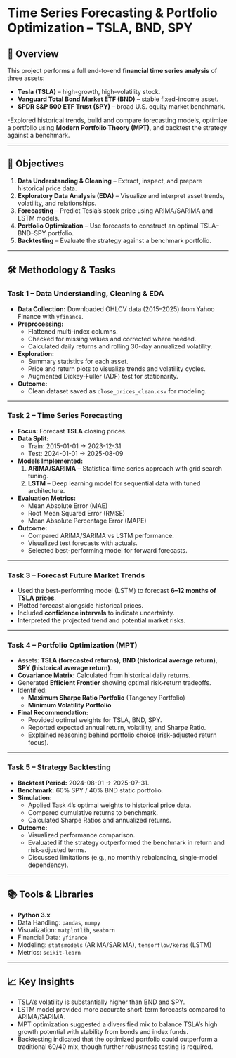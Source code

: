 # Time Series Forecasting & Portfolio Optimization – TSLA, BND, SPY

## 📌 Overview
This project performs a full end-to-end **financial time series analysis** of three assets:

- **Tesla (TSLA)** – high-growth, high-volatility stock.
- **Vanguard Total Bond Market ETF (BND)** – stable fixed-income asset.
- **SPDR S&P 500 ETF Trust (SPY)** – broad U.S. equity market benchmark.

-Explored historical trends, build and compare forecasting models, optimize a portfolio using **Modern Portfolio Theory (MPT)**, and backtest the strategy against a benchmark.

---

## 🎯 Objectives
1. **Data Understanding & Cleaning** – Extract, inspect, and prepare historical price data.
2. **Exploratory Data Analysis (EDA)** – Visualize and interpret asset trends, volatility, and relationships.
3. **Forecasting** – Predict Tesla’s stock price using ARIMA/SARIMA and LSTM models.
4. **Portfolio Optimization** – Use forecasts to construct an optimal TSLA–BND–SPY portfolio.
5. **Backtesting** – Evaluate the strategy against a benchmark portfolio.

---

## 🛠 Methodology & Tasks

### **Task 1 – Data Understanding, Cleaning & EDA**
- **Data Collection:** Downloaded OHLCV data (2015–2025) from Yahoo Finance with `yfinance`.
- **Preprocessing:**  
  - Flattened multi-index columns.  
  - Checked for missing values and corrected where needed.  
  - Calculated daily returns and rolling 30-day annualized volatility.
- **Exploration:**  
  - Summary statistics for each asset.  
  - Price and return plots to visualize trends and volatility cycles.  
  - Augmented Dickey-Fuller (ADF) test for stationarity.
- **Outcome:**  
  - Clean dataset saved as `close_prices_clean.csv` for modeling.

---

### **Task 2 – Time Series Forecasting**
- **Focus:** Forecast **TSLA** closing prices.
- **Data Split:**  
  - Train: 2015-01-01 → 2023-12-31  
  - Test: 2024-01-01 → 2025-08-09
- **Models Implemented:**  
  1. **ARIMA/SARIMA** – Statistical time series approach with grid search tuning.  
  2. **LSTM** – Deep learning model for sequential data with tuned architecture.
- **Evaluation Metrics:**  
  - Mean Absolute Error (MAE)  
  - Root Mean Squared Error (RMSE)  
  - Mean Absolute Percentage Error (MAPE)
- **Outcome:**  
  - Compared ARIMA/SARIMA vs LSTM performance.  
  - Visualized test forecasts with actuals.  
  - Selected best-performing model for forward forecasts.

---

### **Task 3 – Forecast Future Market Trends**
- Used the best-performing model (LSTM) to forecast **6–12 months of TSLA prices**.
- Plotted forecast alongside historical prices.
- Included **confidence intervals** to indicate uncertainty.
- Interpreted the projected trend and potential market risks.

---

### **Task 4 – Portfolio Optimization (MPT)**
- Assets: **TSLA (forecasted returns)**, **BND (historical average return)**, **SPY (historical average return)**.
- **Covariance Matrix:** Calculated from historical daily returns.
- Generated **Efficient Frontier** showing optimal risk-return tradeoffs.
- Identified:  
  - **Maximum Sharpe Ratio Portfolio** (Tangency Portfolio)  
  - **Minimum Volatility Portfolio**
- **Final Recommendation:**  
  - Provided optimal weights for TSLA, BND, SPY.  
  - Reported expected annual return, volatility, and Sharpe Ratio.  
  - Explained reasoning behind portfolio choice (risk-adjusted return focus).

---

### **Task 5 – Strategy Backtesting**
- **Backtest Period:** 2024-08-01 → 2025-07-31.
- **Benchmark:** 60% SPY / 40% BND static portfolio.
- **Simulation:**  
  - Applied Task 4’s optimal weights to historical price data.  
  - Compared cumulative returns to benchmark.  
  - Calculated Sharpe Ratios and annualized returns.
- **Outcome:**  
  - Visualized performance comparison.  
  - Evaluated if the strategy outperformed the benchmark in return and risk-adjusted terms.  
  - Discussed limitations (e.g., no monthly rebalancing, single-model dependency).

---

## 📚 Tools & Libraries
- **Python 3.x**  
- Data Handling: `pandas`, `numpy`  
- Visualization: `matplotlib`, `seaborn`  
- Financial Data: `yfinance`  
- Modeling: `statsmodels` (ARIMA/SARIMA), `tensorflow/keras` (LSTM)  
- Metrics: `scikit-learn`

---

## 📈 Key Insights
- TSLA’s volatility is substantially higher than BND and SPY.
- LSTM model provided more accurate short-term forecasts compared to ARIMA/SARIMA.
- MPT optimization suggested a diversified mix to balance TSLA’s high growth potential with stability from bonds and index funds.
- Backtesting indicated that the optimized portfolio could outperform a traditional 60/40 mix, though further robustness testing is required.
